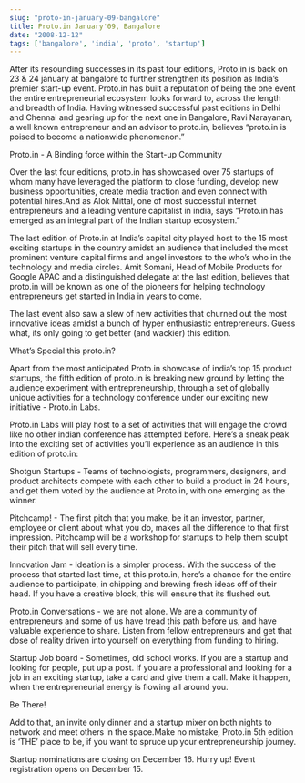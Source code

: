 ```yaml
---
slug: "proto-in-january-09-bangalore"
title: Proto.in January'09, Bangalore
date: "2008-12-12"
tags: ['bangalore', 'india', 'proto', 'startup']
---
```

After its resounding successes in its past four editions, Proto.in is back on 23 & 24 january at bangalore to further strengthen its position as India’s premier start-up event. Proto.in has built a reputation of being the one event the entire entrepreneurial ecosystem looks forward to, across the length and breadth of India. Having witnessed successful past editions in Delhi and Chennai and gearing up for the next one in Bangalore, Ravi Narayanan, a well known entrepreneur and an advisor to proto.in, believes “proto.in is poised to become a nationwide phenomenon.”

Proto.in - A Binding force within the Start-up Community

Over the last four editions, proto.in has showcased over 75 startups of whom many have leveraged the platform to close funding, develop new business opportunities, create media traction and even connect with potential hires.And as Alok Mittal, one of most successful internet entrepreneurs and a leading venture capitalist in india, says “Proto.in has emerged as an integral part of the Indian startup ecosystem.”

The last edition of Proto.in at India’s capital city played host to the 15 most exciting startups in the country amidst an audience that included the most prominent venture capital firms and angel investors to the who’s who in the technology and media circles. Amit Somani, Head of Mobile Products for Google APAC and a distinguished delegate at the last edition, believes that proto.in will be known as one of the pioneers for helping technology entrepreneurs get started in India in years to come.

The last event also saw a slew of new activities that churned out the most innovative ideas amidst a bunch of hyper enthusiastic entrepreneurs. Guess what, its only going to get better (and wackier) this edition.

What’s Special this proto.in?

Apart from the most anticipated Proto.in showcase of india’s top 15 product startups, the fifth edition of proto.in is breaking new ground by letting the audience experiment with entrepreneurship, through a set of globally unique activities for a technology conference under our exciting new initiative - Proto.in Labs.

Proto.in Labs will play host to a set of activities that will engage the crowd like no other indian conference has attempted before. Here’s a sneak peak into the exciting set of activities you’ll experience as an audience in this edition of proto.in:

Shotgun Startups - Teams of technologists, programmers, designers, and product architects compete with each other to build a product in 24 hours, and get them voted by the audience at Proto.in, with one emerging as the winner.

Pitchcamp! - The first pitch that you make, be it an investor, partner, employee or client about what you do, makes all the difference to that first impression. Pitchcamp will be a workshop for startups to help them sculpt their pitch that will sell every time.

Innovation Jam - Ideation is a simpler process. With the success of the process that started last time, at this proto.in, here’s a chance for the entire audience to participate, in chipping and brewing fresh ideas off of their head. If you have a creative block, this will ensure that its flushed out.

Proto.in Conversations - we are not alone. We are a community of entrepreneurs and some of us have tread this path before us, and have valuable experience to share. Listen from fellow entrepreneurs and get that dose of reality driven into yourself on everything from funding to hiring.

Startup Job board - Sometimes, old school works. If you are a startup and looking for people, put up a post. If you are a professional and looking for a job in an exciting startup, take a card and give them a call. Make it happen, when the entrepreneurial energy is flowing all around you.

Be There!

Add to that, an invite only dinner and a startup mixer on both nights to network and meet others in the space.Make no mistake, Proto.in 5th edition is ‘THE’ place to be, if you want to spruce up your entrepreneurship journey.

Startup nominations are closing on December 16. Hurry up!
Event registration opens on December 15.
